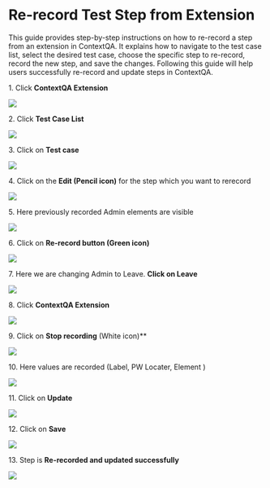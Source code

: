# Re-record Test Step from Extension

This guide provides step-by-step instructions on how to re-record a step from an extension in ContextQA. It explains how to navigate to the test case list, select the desired test case, choose the specific step to re-record, record the new step, and save the changes. Following this guide will help users successfully re-record and update steps in ContextQA.

1\. Click **ContextQA Extension**

![](https://ajeuwbhvhr.cloudimg.io/colony-recorder.s3.amazonaws.com/files/2024-03-01/0f94f07b-4862-406c-98cf-69b8e353b7f5/ascreenshot.jpeg?tl_px=200,0&br_px=1920,961&force_format=png&width=1120.0&wat=1&wat_opacity=0.7&wat_gravity=northwest&wat_url=https://colony-recorder.s3.us-west-1.amazonaws.com/images/watermarks/FB923C_standard.png&wat_pad=935,15)


2\. Click **Test Case List**

![](https://ajeuwbhvhr.cloudimg.io/colony-recorder.s3.amazonaws.com/files/2024-03-01/1263ec9a-4eec-465d-845a-173f83aa85bc/ascreenshot.jpeg?tl_px=773,209&br_px=1920,850&force_format=png&width=1120.0&wat=1&wat_opacity=0.7&wat_gravity=northwest&wat_url=https://colony-recorder.s3.us-west-1.amazonaws.com/images/watermarks/FB923C_standard.png&wat_pad=727,277)


3\. Click on **Test case**

![](https://ajeuwbhvhr.cloudimg.io/colony-recorder.s3.amazonaws.com/files/2024-03-01/b1f5922b-dc77-4f9e-8e7d-62a1cf2a474d/ascreenshot.jpeg?tl_px=773,0&br_px=1920,640&force_format=png&width=1120.0&wat=1&wat_opacity=0.7&wat_gravity=northwest&wat_url=https://colony-recorder.s3.us-west-1.amazonaws.com/images/watermarks/FB923C_standard.png&wat_pad=585,242)


4\. Click on the **Edit (Pencil icon)** for the step which you want to rerecord

![](https://ajeuwbhvhr.cloudimg.io/colony-recorder.s3.amazonaws.com/files/2024-03-01/bc0b55eb-5c26-4160-8c7d-836a471ea9bc/ascreenshot.jpeg?tl_px=1060,352&br_px=1920,833&force_format=png&width=860&wat_scale=76&wat=1&wat_opacity=0.7&wat_gravity=northwest&wat_url=https://colony-recorder.s3.us-west-1.amazonaws.com/images/watermarks/FB923C_standard.png&wat_pad=735,212)


5\. Here previously recorded Admin elements are visible

![](https://ajeuwbhvhr.cloudimg.io/colony-recorder.s3.amazonaws.com/files/2024-03-01/302e1da3-6109-4ef2-a2b7-b5d70b4c7cb9/ascreenshot.jpeg?tl_px=773,0&br_px=1920,640&force_format=png&width=1120.0&wat=1&wat_opacity=0.7&wat_gravity=northwest&wat_url=https://colony-recorder.s3.us-west-1.amazonaws.com/images/watermarks/FB923C_standard.png&wat_pad=620,276)


6\. Click on **Re-record button (Green icon)**

![](https://ajeuwbhvhr.cloudimg.io/colony-recorder.s3.amazonaws.com/files/2024-03-01/3355fbcb-db9b-4f58-b255-f3362b7c3984/ascreenshot.jpeg?tl_px=1060,0&br_px=1920,480&force_format=png&width=860&wat_scale=76&wat=1&wat_opacity=0.7&wat_gravity=northwest&wat_url=https://colony-recorder.s3.us-west-1.amazonaws.com/images/watermarks/FB923C_standard.png&wat_pad=711,132)


7\. Here we are changing Admin to Leave. **Click on Leave**

![](https://ajeuwbhvhr.cloudimg.io/colony-recorder.s3.amazonaws.com/files/2024-03-01/1a6fa829-e602-48fc-85eb-37faead07d98/ascreenshot.jpeg?tl_px=0,97&br_px=1146,738&force_format=png&width=1120.0&wat=1&wat_opacity=0.7&wat_gravity=northwest&wat_url=https://colony-recorder.s3.us-west-1.amazonaws.com/images/watermarks/FB923C_standard.png&wat_pad=52,277)


8\. Click **ContextQA Extension**

![](https://ajeuwbhvhr.cloudimg.io/colony-recorder.s3.amazonaws.com/files/2024-03-01/e7ffc558-f7a2-4a6c-a451-2416775637f8/ascreenshot.jpeg?tl_px=773,0&br_px=1920,640&force_format=png&width=1120.0&wat=1&wat_opacity=0.7&wat_gravity=northwest&wat_url=https://colony-recorder.s3.us-west-1.amazonaws.com/images/watermarks/FB923C_standard.png&wat_pad=855,38)


9\. Click on **Stop recording** (White icon)\*\*

![](https://ajeuwbhvhr.cloudimg.io/colony-recorder.s3.amazonaws.com/files/2024-03-01/9ed6655b-687a-4877-8178-543564afb382/user_cropped_screenshot.jpeg?tl_px=1060,0&br_px=1920,480&force_format=png&width=860&wat_scale=76&wat=1&wat_opacity=0.7&wat_gravity=northwest&wat_url=https://colony-recorder.s3.us-west-1.amazonaws.com/images/watermarks/FB923C_standard.png&wat_pad=707,132)


10\. Here values are recorded (Label, PW Locater, Element )

![](https://ajeuwbhvhr.cloudimg.io/colony-recorder.s3.amazonaws.com/files/2024-03-01/7f6e61f9-64b3-4396-8966-e9602234f710/ascreenshot.jpeg?tl_px=773,58&br_px=1920,699&force_format=png&width=1120.0&wat=1&wat_opacity=0.7&wat_gravity=northwest&wat_url=https://colony-recorder.s3.us-west-1.amazonaws.com/images/watermarks/FB923C_standard.png&wat_pad=638,277)


11\. Click on **Update**

![](https://ajeuwbhvhr.cloudimg.io/colony-recorder.s3.amazonaws.com/files/2024-03-01/c34d8efa-0869-4522-b6e8-75cb6ec91c89/ascreenshot.jpeg?tl_px=200,118&br_px=1920,1080&force_format=png&width=1120.0&wat=1&wat_opacity=0.7&wat_gravity=northwest&wat_url=https://colony-recorder.s3.us-west-1.amazonaws.com/images/watermarks/FB923C_standard.png&wat_pad=992,395)


12\. Click on **Save**

![](https://ajeuwbhvhr.cloudimg.io/colony-recorder.s3.amazonaws.com/files/2024-03-01/3a919032-fa06-4675-b01f-92b57b357040/ascreenshot.jpeg?tl_px=773,177&br_px=1920,818&force_format=png&width=1120.0&wat=1&wat_opacity=0.7&wat_gravity=northwest&wat_url=https://colony-recorder.s3.us-west-1.amazonaws.com/images/watermarks/FB923C_standard.png&wat_pad=846,277)


13\. Step is **Re-recorded and updated successfully**

![](https://ajeuwbhvhr.cloudimg.io/colony-recorder.s3.amazonaws.com/files/2024-03-01/d073d73d-fc64-49d7-82b0-9e7e27bd7f40/user_cropped_screenshot.jpeg?tl_px=880,354&br_px=1740,835&force_format=png&width=860&wat_scale=76&wat=1&wat_opacity=0.7&wat_gravity=northwest&wat_url=https://colony-recorder.s3.us-west-1.amazonaws.com/images/watermarks/FB923C_standard.png&wat_pad=402,212)



